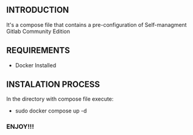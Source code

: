 ## INTRODUCTION
It's a compose file that contains a pre-configuration of Self-managment Gitlab Community Edition

## REQUIREMENTS
- Docker Installed

## INSTALATION PROCESS
In the directory with compose file execute:
- sudo docker compose up -d

### ENJOY!!!